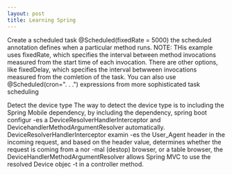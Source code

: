 ```yaml
---
layout: post
title: Learning Spring
---
```


Create a scheduled task
@Scheduled(fixedRate = 5000)
	the scheduled annotation defines when a particular method runs. NOTE: THis example uses fixedRate, which specifies the interval
between method invocations measured from the start time of each invocation. There are other options, like fixedDelay, which specifies
the interval betwween invocations measured from the comletion of the task. You can also use @Scheduled(cron=". . .") expressions from
more sophisticated task scheduling

<!--more-->

Detect the device type
	The way to detect the device type is to including the Spring Mobile dependency, by including the dependency, spring boot configur
-es a DeviceResolverHandlerInterceptor and DevicehandlerMethodArgumentResolver automatically. DeviceResolverHandlerInterceptor examin
-es the User_Agent header in the incoming request, and based on the header value, determines whether the request is coming from a nor
-mal (destop) browser, or a table browser, the DeviceHandlerMethodArgumentResolver allows Spring MVC to use the resolved Device objec
-t in a controller method.
